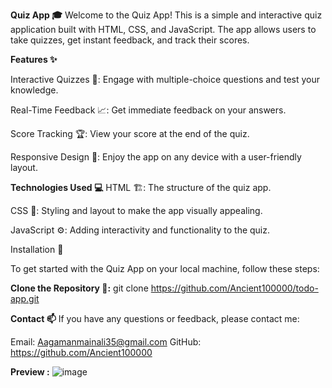 **Quiz App 🎓**
Welcome to the Quiz App! This is a simple and interactive quiz application built with HTML, CSS, and JavaScript. The app allows users to take quizzes, get instant feedback, and track their scores.

**Features ✨**

Interactive Quizzes 📝: Engage with multiple-choice questions and test your knowledge.

Real-Time Feedback 📈: Get immediate feedback on your answers.

Score Tracking 🏆: View your score at the end of the quiz.

Responsive Design 📱: Enjoy the app on any device with a user-friendly layout.


**Technologies Used 💻**
HTML 🏗️: The structure of the quiz app.

CSS 🎨: Styling and layout to make the app visually appealing.

JavaScript ⚙️: Adding interactivity and functionality to the quiz.

Installation 🔧

To get started with the Quiz App on your local machine, follow these steps:

**Clone the Repository 🚀:**
git clone https://github.com/Ancient100000/todo-app.git

**Contact 📫**
If you have any questions or feedback, please contact me:

Email: [Aagamanmainali35@gmail.com](mailto:Aagamanmainali35@gmail.com)
GitHub: https://github.com/Ancient100000

**Preview :**
![image](https://github.com/user-attachments/assets/d782b2f9-a24d-4479-832d-92cd90b54ad6)

